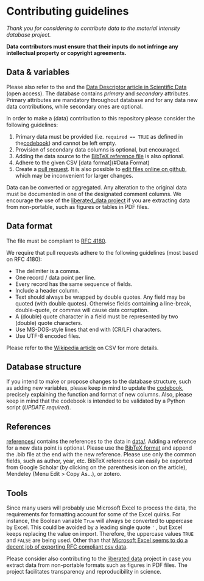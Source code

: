 # Contributing guidelines

*Thank you for considering to contribute data to the material intensity database project.*

**Data contributors must ensure that their inputs do not infringe any intellectual property or copyright agreements.**

## Data & variables

Please also refer to the  and the [Data Descriptor article in Scientific Data](https://www.nature.com/articles/s41597-019-0021-x) (open access). The database contains *primary* and *secondary* attributes. Primary attributes are mandatory throughout database and for any data new data contributions, while secondary ones are optional.

In order to make a (data) contribution to this repository please consider the following guidelines:

1. Primary data must be provided (i.e. `required == TRUE` as defined in the[codebook](codebook.md)) and cannot be left empty.
2. Provision of secondary data columns is optional, but encouraged.
3. Adding the data source to the [BibTeX reference file](references/) is also optional.
4. Adhere to the given CSV [data format](#Data Format)
5. Create a [pull request](https://help.github.com/articles/creating-a-pull-request/). It is also possible to [edit files online on github](https://help.github.com/articles/editing-files-in-another-user-s-repository/), which may be inconvenient for larger changes.

Data can be converted or aggregated. Any alteration to the original data must be documented in one of the designated comment columns. We encourage the use of the [liberated_data project](https://github.com/nheeren/liberated_data) if you are extracting data from non-portable, such as figures or tables in PDF files.

## Data format

The file must be compliant to [RFC 4180](https://www.rfc-editor.org/info/rfc4180). 

We require that pull requests adhere to the following guidelines (most based on RFC 4180):

- The delimiter is a comma.
- One record / data point per line.
- Every record has the same sequence of fields.
- Include a header column.
- Text should always be wrapped by double quotes. Any field may be quoted (with double quotes). Otherwise fields containing a line-break, double-quote, or commas will cause data corruption.
- A (double) quote character in a field must be represented by two (double) quote characters.
- Use MS-DOS-style lines that end with (CR/LF) characters.
- Use UTF-8 encoded files.

Please refer to the [Wikipedia article](https://en.wikipedia.org/wiki/Comma-separated_values) on CSV for more details.

## Database structure 

If you intend to make or propose changes to the database structure, such as adding new variables, please keep in mind to update the [codebook](codebook.md), precisely explaining the function and format of new columns. Also, please keep in mind that the codebook is intended to be validated by a Python script (*UPDATE required*).

## References

[references/](references/) contains the references to the data in [data/](data/). Adding a reference for a new data point is optional. Please use the [BibTeX format](http://www.bibtex.org/Format/) and append the .bib file at the end with the new reference. Please use only the common fields, such as author, year, etc. BibTeX references can easily be exported from Google Scholar (by clicking on the parenthesis icon on the article), Mendeley (Menu Edit > Copy As...), or zotero.

## Tools

Since many users will probably use Microsoft Excel to process the data, the requirements for formatting account for some of the Excel quirks. For instance, the Boolean variable `True` will always be converted to uppercase by Excel. This could be avoided by a leading single quote `'` , but Excel keeps replacing the value on import. Therefore, the uppercase values `TRUE` and `FALSE` are being used. Other than that [Microsoft Excel seems to do a decent job of exporting RFC compliant csv data](https://superuser.com/a/302338/215109). 

Please consider also contributing to the [liberated data](https://github.com/nheeren/liberated_data) project in case you extract data from non-portable formats such  as figures in PDF files. The project facilitates transparency and reproducibility in science.
